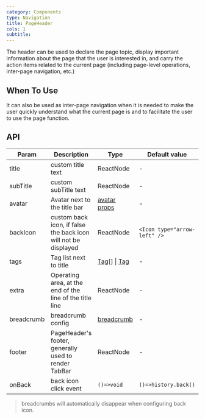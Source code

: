 ```yaml
---
category: Components
type: Navigation
title: PageHeader
cols: 1
subtitle:
---
```


The header can be used to declare the page topic, display important information about the page that the user is interested in, and carry the action items related to the current page (including page-level operations, inter-page navigation, etc.)

## When To Use

It can also be used as inter-page navigation when it is needed to make the user quickly understand what the current page is and to facilitate the user to use the page function.

## API

| Param | Description | Type | Default value | Version |
| --- | --- | --- | --- | --- |
| title | custom title text | ReactNode | - | 3.14.0 |
| subTitle | custom subTitle text | ReactNode | - | 3.14.0 |
| avatar | Avatar next to the title bar | [avatar props](/components/avatar/) | - | 3.22.0 |
| backIcon | custom back icon, if false the back icon will not be displayed | ReactNode | `<Icon type="arrow-left" />` | 3.14.0 |
| tags | Tag list next to title | [Tag](https://ant.design/components/tag-cn/)[] \| [Tag](https://ant.design/components/tag-cn/) | - | 3.14.0 |
| extra | Operating area, at the end of the line of the title line | ReactNode | - | 3.14.0 |
| breadcrumb | breadcrumb config | [breadcrumb](https://ant.design/components/breadcrumb-cn/) | - | 3.14.0 |
| footer | PageHeader's footer, generally used to render TabBar | ReactNode | - | 3.14.0 |
| onBack | back icon click event | `()=>void` | `()=>history.back()` | 3.14.0 |

> breadcrumbs will automatically disappear when configuring back icon.
